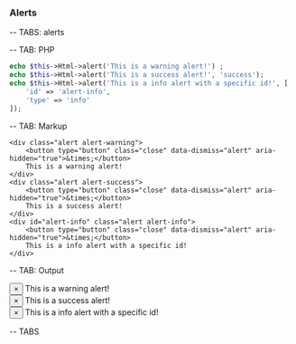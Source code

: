 ### Alerts

-- TABS: alerts

-- TAB: PHP

```php
echo $this->Html->alert('This is a warning alert!') ;
echo $this->Html->alert('This is a success alert!', 'success');
echo $this->Html->alert('This is a info alert with a specific id!', [
    'id' => 'alert-info',
    'type' => 'info'
]);
```

-- TAB: Markup

```markup
<div class="alert alert-warning">
    <button type="button" class="close" data-dismiss="alert" aria-hidden="true">&times;</button>
    This is a warning alert!
</div>
<div class="alert alert-success">
    <button type="button" class="close" data-dismiss="alert" aria-hidden="true">&times;</button>
    This is a success alert!
</div>
<div id="alert-info" class="alert alert-info">
    <button type="button" class="close" data-dismiss="alert" aria-hidden="true">&times;</button>
    This is a info alert with a specific id!
</div>
```

-- TAB: Output

<div class="alert alert-warning">
    <button type="button" class="close" data-dismiss="alert" aria-hidden="true">&times;</button>
    This is a warning alert!
</div>
<div class="alert alert-success">
    <button type="button" class="close" data-dismiss="alert" aria-hidden="true">&times;</button>
    This is a success alert!
</div>
<div id="alert-info" class="alert alert-info">
    <button type="button" class="close" data-dismiss="alert" aria-hidden="true">&times;</button>
    This is a info alert with a specific id!
</div>

-- TABS
